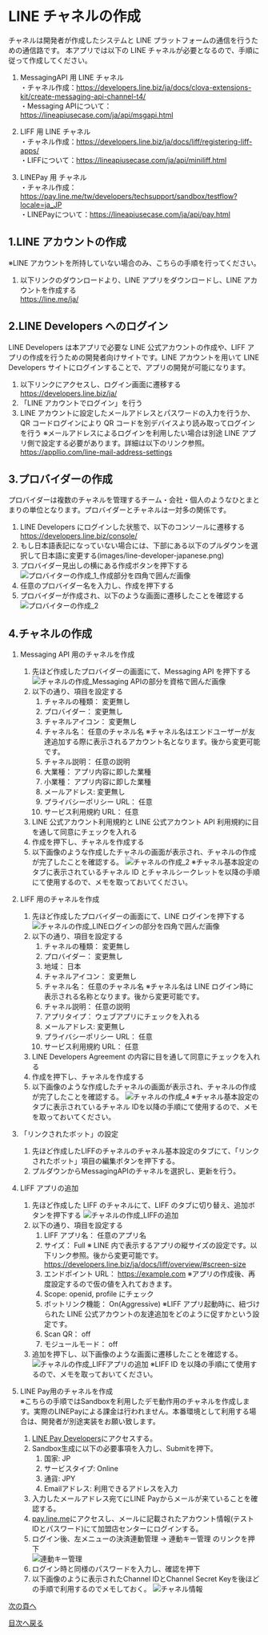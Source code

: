 # LINE チャネルの作成

チャネルは開発者が作成したシステムと LINE プラットフォームの通信を行うための通信路です。
本アプリでは以下の LINE チャネルが必要となるので、手順に従って作成してください。

1. MessagingAPI 用 LINE チャネル  
・チャネル作成：https://developers.line.biz/ja/docs/clova-extensions-kit/create-messaging-api-channel-t4/  
・Messaging APIについて：https://lineapiusecase.com/ja/api/msgapi.html  

1. LIFF 用 LINE チャネル  
・チャネル作成：https://developers.line.biz/ja/docs/liff/registering-liff-apps/  
・LIFFについて：https://lineapiusecase.com/ja/api/miniliff.html  

1. LINEPay 用 チャネル  
・チャネル作成：https://pay.line.me/tw/developers/techsupport/sandbox/testflow?locale=ja_JP  
・LINEPayについて：https://lineapiusecase.com/ja/api/pay.html  

## 1.LINE アカウントの作成

※LINE アカウントを所持していない場合のみ、こちらの手順を行ってください。

1. 以下リンクのダウンロードより、LINE アプリをダウンロードし、LINE アカウントを作成する  
   https://line.me/ja/

## 2.LINE Developers へのログイン

LINE Developers は本アプリで必要な LINE 公式アカウントの作成や、LIFF アプリの作成を行うための開発者向けサイトです。LINE アカウントを用いて LINE Developers サイトにログインすることで、アプリの開発が可能になります。

1. 以下リンクにアクセスし、ログイン画面に遷移する  
   https://developers.line.biz/ja/
1. 「LINE アカウントでログイン」を行う
1. LINE アカウントに設定したメールアドレスとパスワードの入力を行うか、QR コードログインにより QR コードを別デバイスより読み取ってログインを行う
   ※メールアドレスによるログインを利用したい場合は別途 LINE アプリ側で設定する必要があります。詳細は以下のリンク参照。  
   https://appllio.com/line-mail-address-settings

## 3.プロバイダーの作成

プロバイダーは複数のチャネルを管理するチーム・会社・個人のようなひとまとまりの単位となります。プロバイダーとチャネルは一対多の関係です。

1. LINE Developers にログインした状態で、以下のコンソールに遷移する  
   https://developers.line.biz/console/
1. もし日本語表記になっていない場合には、下部にある以下のプルダウンを選択して日本語に変更する(images/line-developer-japanese.png)
1. プロバイダー見出しの横にある作成ボタンを押下する
   ![プロバイターの作成_1_作成部分を四角で囲んだ画像](images/line-provider-create-1.png)
1. 任意のプロバイダー名を入力し、作成を押下する
1. プロバイダーが作成され、以下のような画面に遷移したことを確認する
   ![プロバイターの作成_2](images/line-provider-create-2.png)

## 4.チャネルの作成

1. Messaging API 用のチャネルを作成
   1. 先ほど作成したプロバイダーの画面にて、Messaging API を押下する
      ![チャネルの作成_Messaging APIの部分を資格で囲んだ画像](images/line-channel-create-1.png)
   1. 以下の通り、項目を設定する
      1. チャネルの種類： 変更無し
      1. プロバイダー： 変更無し
      1. チャネルアイコン： 変更無し
      1. チャネル名： 任意のチャネル名
         ※チャネル名はエンドユーザーが友達追加する際に表示されるアカウント名となります。後から変更可能です。
      1. チャネル説明： 任意の説明
      1. 大業種： アプリ内容に即した業種
      1. 小業種： アプリ内容に即した業種
      1. メールアドレス: 変更無し
      1. プライバシーポリシー URL： 任意
      1. サービス利用規約 URL： 任意
   1. LINE 公式アカウント利用規約と LINE 公式アカウント API 利用規約に目を通して同意にチェックを入れる
   1. 作成を押下し、チャネルを作成する
   1. 以下画像のような作成したチャネルの画面が表示され、チャネルの作成が完了したことを確認する。
      ![チャネルの作成_2](images/line-channel-create-2.png)
      ※チャネル基本設定のタブに表示されているチャネル ID とチャネルシークレットを以降の手順にて使用するので、メモを取っておいてください。
1. LIFF 用のチャネルを作成
   1. 先ほど作成したプロバイダーの画面にて、LINE ログインを押下する
      ![チャネルの作成_LINEログインの部分を四角で囲んだ画像](images/line-channel-create-3.png)
   1. 以下の通り、項目を設定する
      1. チャネルの種類： 変更無し
      1. プロバイダー： 変更無し
      1. 地域： 日本
      1. チャネルアイコン： 変更無し
      1. チャネル名： 任意のチャネル名
         ※チャネル名は LINE ログイン時に表示される名称となります。後から変更可能です。
      1. チャネル説明： 任意の説明
      1. アプリタイプ： ウェブアプリにチェックを入れる
      1. メールアドレス: 変更無し
      1. プライバシーポリシー URL： 任意
      1. サービス利用規約 URL： 任意
   1. LINE Developers Agreement の内容に目を通して同意にチェックを入れる
   1. 作成を押下し、チャネルを作成する
   1. 以下画像のような作成したチャネルの画面が表示され、チャネルの作成が完了したことを確認する。
      ![チャネルの作成_4](images/line-channel-create-4.png)
      ※チャネル基本設定のタブに表示されているチャネル IDを以降の手順にて使用するので、メモを取っておいてください。
1. 「リンクされたボット」の設定
   1. 先ほど作成したLIFFのチャネルのチャネル基本設定のタブにて、「リンクされたボット」項目の編集ボタンを押下する。
   1. プルダウンからMessagingAPIのチャネルを選択し、更新を行う。
1. LIFF アプリの追加
   1. 先ほど作成した LIFF のチャネルにて、LIFF のタブに切り替え、追加ボタンを押下する
      ![チャネルの作成_LIFFの追加](images/line-channel-create-add-liff.png)
   1. 以下の通り、項目を設定する
      1. LIFF アプリ名： 任意のアプリ名
      1. サイズ： Full
         ※ LINE 内で表示するアプリの縦サイズの設定です。以下リンク参照。後から変更可能です。
         https://developers.line.biz/ja/docs/liff/overview/#screen-size
      1. エンドポイント URL： https://example.com
         ※アプリの作成後、再度設定するので仮の値を入れておきます。
      1. Scope: openid, profile にチェック
      1. ボットリンク機能： On(Aggressive)
         ※LIFF アプリ起動時に、紐づけられた LINE 公式アカウントの友達追加をどのように促すかという設定です。
      1. Scan QR： off
      1. モジュールモード： off
   1. 追加を押下し、以下画像のような画面に遷移したことを確認する。
      ![チャネルの作成_LIFFアプリの追加](images/line-channel-create-add-liff-app.png)
      ※LIFF ID を以降の手順にて使用するので、メモを取っておいてください。

1. LINE Pay用のチャネルを作成  
   ※こちらの手順ではSandboxを利用したデモ動作用のチャネルを作成します。実際のLINEPayによる課金は行われません。本番環境として利用する場合は、開発者が別途実装をお願い致します。  
   1. [LINE Pay Developers](https://pay.line.me/tw/developers/techsupport/sandbox/creation?locale=ja_JP)にアクセスする。
   1. Sandbox生成に以下の必要事項を入力し、Submitを押下。
      1. 国家: JP
      1. サービスタイプ: Online
      1. 通貨: JPY
      1. Emailアドレス: 利用できるアドレスを入力
   1. 入力したメールアドレス宛てにLINE Payからメールが来ていることを確認する。
   1. [pay.line.me](https://pay.line.me/portal/jp/auth/login)にアクセスし、メールに記載されたアカウント情報(テストIDとパスワード)にて加盟店センターにログインする。
   1. ログイン後、左メニューの決済連動管理 -> 連動キー管理 のリンクを押下  
   ![連動キー管理](images/linepay-key.png)
   1. ログイン時と同様のパスワードを入力し、確認を押下
   1. 以下画像のように表示されたChannel IDとChannel Secret Keyを後ほどの手順で利用するのでメモしておく。
   ![チャネル情報](images/linepay-channel-information.png)

[次の頁へ](back-end-construction.md)

[目次へ戻る](../README.md)